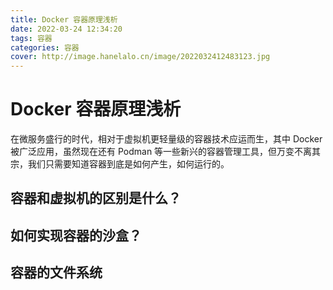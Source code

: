 ```yaml
---
title: Docker 容器原理浅析
date: 2022-03-24 12:34:20
tags: 容器
categories: 容器
cover: http://image.hanelalo.cn/image/2022032412483123.jpg
---
```

# Docker 容器原理浅析

在微服务盛行的时代，相对于虚拟机更轻量级的容器技术应运而生，其中 Docker 被广泛应用，虽然现在还有 Podman 等一些新兴的容器管理工具，但万变不离其宗，我们只需要知道容器到底是如何产生，如何运行的。

## 容器和虚拟机的区别是什么？



## 如何实现容器的沙盒？

## 容器的文件系统
